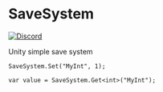 # SaveSystem

[![Discord](https://img.shields.io/discord/608666714653065217.svg?label=Discord)](https://discord.gg/UWkHKB)


Unity simple save system

```
SaveSystem.Set("MyInt", 1);
```

```
var value = SaveSystem.Get<int>("MyInt");
```

